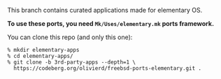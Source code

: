 This branch contains curated applications made for elementary OS.

**To use these ports, you need `Mk/Uses/elementary.mk` ports framework.**

You can clone this repo (and only this one):

```
% mkdir elementary-apps
% cd elementary-apps/
% git clone -b 3rd-party-apps --depth=1 \
  https://codeberg.org/olivierd/freebsd-ports-elementary.git .
```
